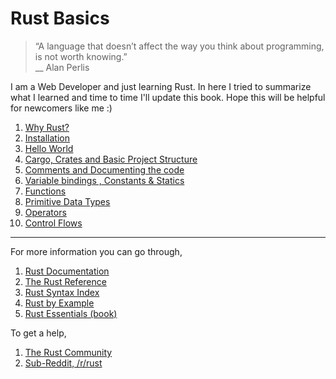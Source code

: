# Rust Basics

> “A language that doesn’t affect the way you think about programming, is not worth knowing.”  
__ Alan Perlis

I am a Web Developer and just learning Rust. In here I tried to summarize what I learned and time to time I'll update this book. Hope this will be helpful for newcomers like me :)

1. [Why Rust?](why_rust.md)
2. [Installation](installation.md)
3. [Hello World](hello_world.md)
4. [Cargo, Crates and Basic Project Structure](cargo,_crates_and_basic_project_structure.md)
5. [Comments and Documenting the code](comments_and_documenting_the_code.md)
6. [Variable bindings , Constants & Statics](variable_bindings_,_constants_&_statics.md)
7. [Functions](functions.md)
8. [Primitive Data Types](primitive_data_types.md)
9. [Operators](operators.md)
10. [Control Flows](control_flows.md)



---


For more information you can go through,

1. [Rust Documentation](https://doc.rust-lang.org/)
2. [The Rust Reference](https://doc.rust-lang.org/reference.html)
3. [Rust Syntax Index](https://doc.rust-lang.org/book/syntax-index.html)
4. [Rust by Example](http://rustbyexample.com/)
5. [Rust Essentials (book)](https://www.safaribooksonline.com/search/?query=%22Rust+Essentials%22)

To get a help,

1. [The Rust Community](https://www.rust-lang.org/community.html)
2. [Sub-Reddit, /r/rust](https://www.reddit.com/r/rust)

